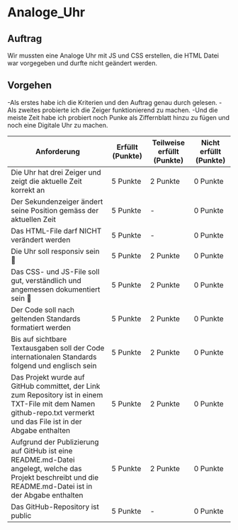 # Analoge_Uhr

## Auftrag
Wir mussten eine Analoge Uhr mit JS und CSS erstellen, die HTML Datei war vorgegeben und durfte nicht geändert werden.

## Vorgehen
-Als erstes habe ich die Kriterien und den Auftrag genau durch gelesen.
-Als zweites probierte ich die Zeiger funktionierend zu machen.
-Und die meiste Zeit habe ich probiert noch Punke als Ziffernblatt hinzu zu fügen und noch eine Digitale Uhr zu machen.

| **Anforderung**                                                   | **Erfüllt** (Punkte) | **Teilweise erfüllt** (Punkte) | **Nicht erfüllt** (Punkte) |
|--------------------------------------------------------------------|----------------------|---------------------------------|----------------------------|
| Die Uhr hat drei Zeiger und zeigt die aktuelle Zeit korrekt an     | 5 Punkte            | 2 Punkte                        | 0 Punkte                   |
| Der Sekundenzeiger ändert seine Position gemäss der aktuellen Zeit | 5 Punkte            | -                               | 0 Punkte                   |
| Das HTML-File darf NICHT verändert werden                          | 5 Punkte            | -                               | 0 Punkte                   |
| Die Uhr soll responsiv sein 📱                                     | 5 Punkte            | 2 Punkte                        | 0 Punkte                   |
| Das CSS- und JS-File soll gut, verständlich und angemessen dokumentiert sein 📓 | 5 Punkte            | 2 Punkte                        | 0 Punkte                   |
| Der Code soll nach geltenden Standards formatiert werden           | 5 Punkte            | 2 Punkte                        | 0 Punkte                   |
| Bis auf sichtbare Textausgaben soll der Code internationalen Standards folgend und englisch sein | 5 Punkte            | 2 Punkte                        | 0 Punkte                   |
| Das Projekt wurde auf GitHub committet, der Link zum Repository ist in einem TXT-File mit dem Namen github-repo.txt vermerkt und das File ist in der Abgabe enthalten | 5 Punkte | 2 Punkte                        | 0 Punkte                   |
| Aufgrund der Publizierung auf GitHub ist eine README.md-Datei angelegt, welche das Projekt beschreibt und die README.md-Datei ist in der Abgabe enthalten | 5 Punkte | 2 Punkte                        | 0 Punkte                   |
| Das GitHub-Repository ist public                                   | 5 Punkte            | -                               | 0 Punkte                   |

